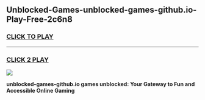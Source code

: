 
## Unblocked-Games-unblocked-games-github.io-Play-Free-2c6n8
<h3>
<a href="https://premium76.site?title=unblocked-games-github.io&ref=10A">CLICK TO PLAY</a></h3>
<hr>

<h3>
<a href="https://premium76.site?title=unblocked-games-github.io&ref=10A">CLICK 2 PLAY</a>
  
</h3>

<a href="https://premium76.site?title=unblocked-games-github.io&ref=10A"><img src="https://clearcache.store/games.png"></a>


**unblocked-games-github.io games unblocked: Your Gateway to Fun and Accessible Online Gaming**
